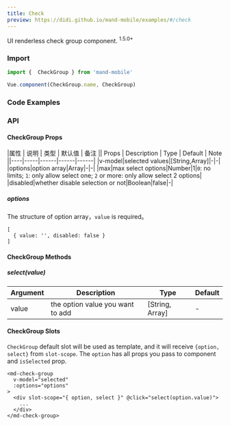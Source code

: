 ```yaml
---
title: Check
preview: https://didi.github.io/mand-mobile/examples/#/check
---
```


UI renderless check group component. <sup class="version-after">1.5.0+</sup>

### Import

```javascript
import {  CheckGroup } from 'mand-mobile'

Vue.component(CheckGroup.name, CheckGroup)
```

### Code Examples
<!-- DEMO -->

### API

#### CheckGroup Props
|属性 | 说明 | 类型 | 默认值 | 备注 || Props | Description | Type | Default | Note ||----|-----|------|------|------|
|v-model|selected values|[String,Array]|-|-|
|options|option array|Array|-|-|
|max|max select options|Number|1|`0`: no limits; `1`: only allow select one; `2` or more: only allow select 2 options|
|disabled|whether disable selection or not|Boolean|false|-|

##### options
The structure of option array，`value` is required。
```
[
  { value: '', disabled: false }
]
```

#### CheckGroup Methods

##### select(value)

|Argument | Description | Type | Default |
|----|-----|------|------|
|value|the option value you want to add|[String, Array]|-|

#### CheckGroup Slots
`CheckGroup` default slot will be used as template, and it will receive `{option, select}` from `slot-scope`. The `option` has all props you pass to component and `isSelected` prop.

```
<md-check-group
  v-model="selected"
  :options="options"
>
  <div slot-scope="{ option, select }" @click="select(option.value)">
    ...
  </div>
</md-check-group>
```
